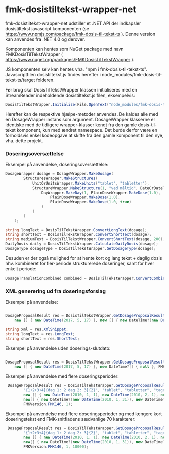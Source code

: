 fmk-dosistiltekst-wrapper-net
==============
fmk-dosistiltekst-wrapper-net udstiller et .NET API der indkapsler dosistiltekst javascript komponenten (se <https://www.npmjs.com/package/fmk-dosis-til-tekst-ts> ). Denne version kan anvendes fra .NET 4.0 og derover.

Komponenten kan hentes som NuGet package med navn FMKDosisTilTekstWrapper ( <https://www.nuget.org/packages/FMKDosisTilTekstWrapper> ).

JS komponenten selv kan hentes vha. "npm i fmk-dosis-til-tekst-ts". Javascriptfilen dosistiltekst.js findes herefter i node_modules/fmk-dosis-til-tekst-ts/target folderen.

Før brug skal DosisTilTekstWrapper klassen initialiseres med en StreamReader indeholdende dosistiltekst.js filen, eksempelvis:
```C#
DosisTilTekstWrapper.Initialize(File.OpenText("node_modules/fmk-dosis-til-tekst-ts/target/dosistiltekst.js"));
```

Herefter kan de respektive hjælpe-metoder anvendes. De kaldes alle med en DosageWrapper instans som argument. DosageWrapper klasserne er identiske med de tidligere wrapper-klasser kendt fra den gamle dosis-til-tekst komponent, kun med ændret namespace. Det burde derfor være en forholdsvis enkel kodeopgave at skifte fra den gamle komponent til den nye, vha. dette projekt.

### Doseringsoversættelse

Eksempel på anvendelse, doseringsoversættelse:

```C#
DosageWrapper dosage = DosageWrapper.MakeDosage(
        StructuresWrapper.MakeStructures(
            UnitOrUnitsWrapper.MakeUnits("tablet", "tabletter"), 
            StructureWrapper.MakeStructure(1, "ved måltid", DateOrDateTimeWrapper.MakeDate("2011-01-01"), DateOrDateTimeWrapper.MakeDate("2011-01-30"), 
                DayWrapper.MakeDay(1, PlainDoseWrapper.MakeDose(1.0), 
                    PlainDoseWrapper.MakeDose(1.0), 
                    PlainDoseWrapper.MakeDose(1.0, true)
                )
            )
        )
    );
  
string longText = DosisTilTekstWrapper.ConvertLongText(dosage);
string shortText = DosisTilTekstWrapper.ConvertShortText(dosage);
string mediumText = DosisTilTekstWrapper.ConvertShortText(dosage, 200);
DailyDosis daily = DosisTilTekstWrapper.CalculateDailyDosis(dosage);
DosageType dosageType = DosisTilTekstWrapper.GetDosageType(dosage);
```
Desuden er der også mulighed for at hente kort og lang tekst + daglig dosis hhv. kombineret for fler-periode strukturerede doseringer, samt for hver enkelt periode:
```C#
DosageTranslationCombined combined = DosisTilTekstWrapper.ConvertCombined(dosage);
```
### XML generering ud fra doseringsforslag

Eksempel på anvendelse:
```C#

DosageProposalResult res = DosisTilTekstWrapper.GetDosageProposalResult("PN", "1", "1", "tablet", "tabletter", ", tages med rigeligt vand", 
    new [] { new DateTime(2017, 5, 17) }, new [] { new DateTime?(new DateTime(2017, 6, 1)) }, FMKVersion.FMK146, 1);

string xml = res.XmlSnippet;
string longText = res.LongText;
string shortText = res.ShortText;
```

Eksempel på anvendelse uden doserings-slutdato:
```C#

DosageProposalResult res = DosisTilTekstWrapper.GetDosageProposalResult("PN", "1", "1", "tablet", "tabletter", ", tages med rigeligt vand", 
    new [] { new DateTime(2017, 5, 17) }, new DateTime?[] { null }, FMKVersion.FMK146, 1);
```

Eksempel på anvendelse med flere doseringsperioder:
```C#
 DosageProposalResult res = DosisTilTekstWrapper.GetDosageProposalResult("{M+M+A+N}{PN}{N daglig}", "{1}{2}{1}",
        "{1+2+3+4}{dag 1: 2 dag 2: 3}{2}", "tablet", "tabletter", "tages med rigeligt vand",
        new [] { new DateTime(2010, 1, 1), new DateTime(2010, 2, 1), new DateTime(2010, 3, 1) },
        new[] { new DateTime?(new DateTime(2010, 1, 31)), new DateTime?(new DateTime(2010, 2, 28)), new DateTime?((new DateTime(2010, 3, 31)) },
        FMKVersion.FMK146, 1);
```		

Eksempel på anvendelse med flere doseringsperioder og med længere kort doseringstekst end FMK-snitfladens sædvanlige 70 karakterer:
```C#
 DosageProposalResult res = DosisTilTekstWrapper.GetDosageProposalResult("{M+M+A+N}{PN}{N daglig}", "{1}{2}{1}",
        "{1+2+3+4}{dag 1: 2 dag 2: 3}{2}", "tablet", "tabletter", "tages med rigeligt vand",
        new [] { new DateTime(2010, 1, 1), new DateTime(2010, 2, 1), new DateTime(2010, 3, 1) },
        new[] { new DateTime?(new DateTime(2010, 1, 31)), new DateTime?(new DateTime(2010, 2, 28)), new DateTime?(new DateTime(2010, 3, 31)) },
        FMKVersion.FMK146, 1, 10000);
```				
